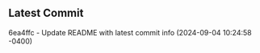 
## Latest Commit
6ea4ffc - Update README with latest commit info (2024-09-04 10:24:58 -0400) <Yunxi-Zhou>
